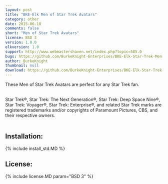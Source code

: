 ```yaml
---
layout: post
title: "BKE-Elk Men of Star Trek Avatars"
category: other
date: 2015-06-18
comments: false
short: "Men of Star Trek Avatars"
license: BSD 3
version: 1.0.0
elkversion: 1.0
support: http://www.webmastershaven.net/index.php?topic=585.0
bugs: https://github.com/BurkeKnight-Enterprises/BKE-Elk-Star-Trek-Men-Avatars/issues
author: BurkeKnight
thumbnail: null
download: https://github.com/BurkeKnight-Enterprises/BKE-Elk-Star-Trek-Men-Avatars/releases/download/v1.0.0/BKE-Elk-Star-Trek-Men-Avatars.zip
---
```


These Men of Star Trek Avatars are perfect for any Star Trek fan.<br /><br />

Star Trek®, Star Trek: The Next Generation®, Star Trek: Deep Space Nine®, Star Trek: Voyager®, Star Trek: Enterprise®, and related Star Trek marks are registered trademarks and/or copyrights of Paramount Pictures, CBS, and their respective owners.<br /><br />

## Installation:
{% include install_std.MD %}

## License:
{% include license.MD param="BSD 3" %}
